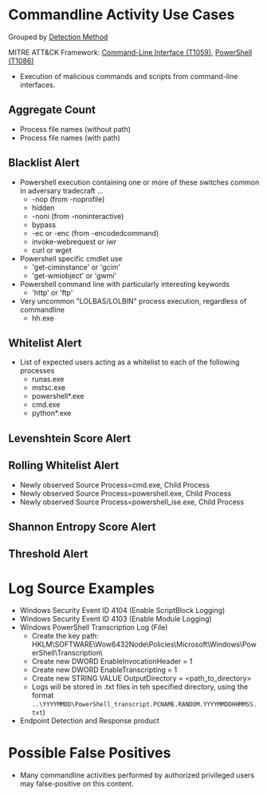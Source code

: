 # Commandline Activity Use Cases

Grouped by [Detection Method](/Detection-Methods.md)

MITRE ATT&CK Framework: [Command-Line Interface (T1059)](https://attack.mitre.org/techniques/T1059), [PowerShell (T1086)](https://attack.mitre.org/techniques/T1086)

- Execution of malicious commands and scripts from command-line interfaces.


## Aggregate Count
- Process file names (without path)
- Process file names (with path)


## Blacklist Alert
- Powershell execution containing one or more of these switches common in adversary tradecraft ...
  - -nop (from -noprofile)
  - hidden
  - -noni (from -noninteractive)
  - bypass
  - -ec or -enc (from -encodedcommand)
  - invoke-webrequest or iwr
  - curl or wget
- Powershell specific cmdlet use
  - 'get-ciminstance' or 'gcim'
  - 'get-wmiobject' or 'gwmi'
- Powershell command line with particularly interesting keywords
  - 'http' or 'ftp'
- Very uncommon "LOLBAS/LOLBIN" process execution, regardless of commandline
  - hh.exe


## Whitelist Alert
- List of expected users acting as a whitelist to each of the following processes
  - runas.exe
  - mstsc.exe
  - powershell*.exe
  - cmd.exe
  - python*.exe


## Levenshtein Score Alert


## Rolling Whitelist Alert
- Newly observed Source Process=cmd.exe, Child Process
- Newly observed Source Process=powershell.exe, Child Process
- Newly observed Source Process=powershell_ise.exe, Child Process


## Shannon Entropy Score Alert


## Threshold Alert


# Log Source Examples
- Windows Security Event ID 4104 (Enable ScriptBlock Logging)
- Windows Security Event ID 4103 (Enable Module Logging)
- Windows PowerShell Transcription Log (File)
  - Create the key path: HKLM\SOFTWARE\Wow6432Node\Policies\Microsoft\Windows\PowerShell\Transcription\
  - Create new DWORD EnableInvocationHeader = 1
  - Create new DWORD EnableTranscripting = 1
  - Create new STRING VALUE OutputDirectory = <path_to_directory>
  - Logs will be stored in .txt files in teh specified directory, using the format `..\YYYYMMDD\PowerShell_transcript.PCNAME.RANDOM.YYYYMMDDHHMMSS.txt`)
- Endpoint Detection and Response product


# Possible False Positives
- Many commandline activities performed by authorized privileged users may false-positive on this content.

